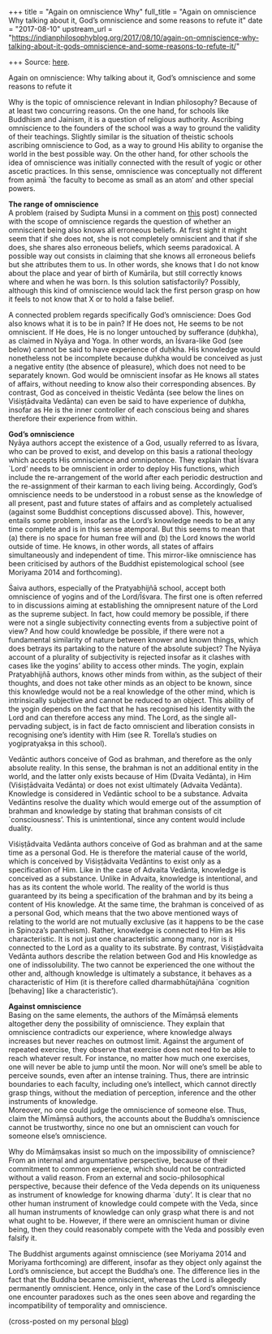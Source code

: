 +++
title = "Again on omniscience Why"
full_title = "Again on omniscience Why talking about it, God’s omniscience and some reasons to refute it"
date = "2017-08-10"
upstream_url = "https://indianphilosophyblog.org/2017/08/10/again-on-omniscience-why-talking-about-it-gods-omniscience-and-some-reasons-to-refute-it/"

+++
Source: [here](https://indianphilosophyblog.org/2017/08/10/again-on-omniscience-why-talking-about-it-gods-omniscience-and-some-reasons-to-refute-it/).

Again on omniscience: Why talking about it, God’s omniscience and some reasons to refute it

Why is the topic of omniscience relevant in Indian philosophy? Because
of at least two concurring reasons. On the one hand, for schools like
Buddhism and Jainism, it is a question of religious authority. Ascribing
omniscience to the founders of the school was a way to ground the
validity of their teachings. Slightly similar is the situation of
theistic schools ascribing omniscience to God, as a way to ground His
ability to organise the world in the best possible way. On the other
hand, for other schools the idea of omniscience was initially connected
with the result of yogic or other ascetic practices. In this sense,
omniscience was conceptually not different from aṇimā \`the faculty to
become as small as an atom’ and other special powers.

**The range of omniscience**  
A problem (raised by Sudipta Munsi in a comment on
[this](http://elisafreschi.com/2017/07/11/first-thoughts-on-omniscience-in-indian-thought/)
post) connected with the scope of omniscience regards the question of
whether an omniscient being also knows all erroneous beliefs. At first
sight it might seem that if she does not, she is not completely
omniscient and that if she does, she shares also erroneous beliefs,
which seems paradoxical. A possible way out consists in claiming that
she knows all erroneous beliefs but she attributes them to us. In other
words, she knows that I do not know about the place and year of birth of
Kumārila, but still correctly knows where and when he was born. Is this
solution satisfactorily? Possibly, although this kind of omniscience
would lack the first person grasp on how it feels to not know that X or
to hold a false belief.

A connected problem regards specifically God’s omniscience: Does God
also knows what it is to be in pain? If He does not, He seems to be not
omniscient. If He does, He is no longer untouched by sufferance
(duḥkha), as claimed in Nyāya and Yoga. In other words, an Īśvara-like
God (see below) cannot be said to have experience of duḥkha. His
knowledge would nonetheless not be incomplete because duḥkha would be
conceived as just a negative entity (the absence of pleasure), which
does not need to be separately known. God would be omniscient insofar as
He knows all states of affairs, without needing to know also their
corresponding absences. By contrast, God as conceived in theistic
Vedānta (see below the lines on Viśiṣṭādvaita Vedānta) can even be said
to have experience of duḥkha, insofar as He is the inner controller of
each conscious being and shares therefore their experience from within.

**God’s omniscience**  
Nyāya authors accept the existence of a God, usually referred to as
Īśvara, who can be proved to exist, and develop on this basis a rational
theology which accepts His omniscience and omnipotence. They explain
that Īśvara \`Lord’ needs to be omniscient in order to deploy His
functions, which include the re-arrangement of the world after each
periodic destruction and the re-assignment of their karman to each
living being. Accordingly, God’s omniscience needs to be understood in a
robust sense as the knowledge of all present, past and future states of
affairs and as completely actualised (against some Buddhist conceptions
discussed above). This, however, entails some problem, insofar as the
Lord’s knowledge needs to be at any time complete and is in this sense
atemporal. But this seems to mean that (a) there is no space for human
free will and (b) the Lord knows the world outside of time. He knows, in
other words, all states of affairs simultaneously and independent of
time. This mirror-like omniscience has been criticised by authors of the
Buddhist epistemological school (see Moriyama 2014 and forthcoming).

Śaiva authors, especially of the Pratyabhijñā school, accept both
omniscience of yogins and of the Lord/Īśvara. The first one is often
referred to in discussions aiming at establishing the omnipresent nature
of the Lord as the supreme subject. In fact, how could memory be
possible, if there were not a single subjectivity connecting events from
a subjective point of view? And how could knowledge be possible, if
there were not a fundamental similarity of nature between knower and
known things, which does betrays its partaking to the nature of the
absolute subject? The Nyāya account of a plurality of subjectivity is
rejected insofar as it clashes with cases like the yogins’ ability to
access other minds. The yogin, explain Pratyabhijñā authors, knows other
minds from within, as the subject of their thoughts, and does not take
other minds as an object to be known, since this knowledge would not be
a real knowledge of the other mind, which is intrinsically subjective
and cannot be reduced to an object. This ability of the yogin depends on
the fact that he has recognised his identity with the Lord and can
therefore access any mind. The Lord, as the single all-pervading
subject, is in fact de facto omniscient and liberation consists in
recognising one’s identity with Him (see R. Torella’s studies on
yogipratyakṣa in this school).

Vedāntic authors conceive of God as brahman, and therefore as the only
absolute reality. In this sense, the brahman is not an additional entity
in the world, and the latter only exists because of Him (Dvaita
Vedānta), in Him (Viśiṣṭādvaita Vedānta) or does not exist ultimately
(Advaita Vedānta). Knowledge is considered in Vedāntic school to be a
substance. Advaita Vedāntins resolve the duality which would emerge out
of the assumption of brahman and knowledge by stating that brahman
consists of cit \`consciousness’. This is unintentional, since any
content would include duality.

Viśiṣṭādvaita Vedānta authors conceive of God as brahman and at the same
time as a personal God. He is therefore the material cause of the world,
which is conceived by Viśiṣṭādvaita Vedāntins to exist only as a
specification of Him. Like in the case of Advaita Vedānta, knowledge is
conceived as a substance. Unlike in Advaita, knowledge is intentional,
and has as its content the whole world. The reality of the world is thus
guaranteed by its being a specification of the brahman and by its being
a content of His knowledge. At the same time, the brahman is conceived
of as a personal God, which means that the two above mentioned ways of
relating to the world are not mutually exclusive (as it happens to be
the case in Spinoza’s pantheism). Rather, knowledge is connected to Him
as His characteristic. It is not just one characteristic among many, nor
is it connected to the Lord as a quality to its substrate. By contrast,
Viśiṣṭādvaita Vedānta authors describe the relation between God and His
knowledge as one of indissolubility. The two cannot be experienced the
one without the other and, although knowledge is ultimately a substance,
it behaves as a characteristic of Him (it is therefore called
dharmabhūtajñāna \`cognition \[behaving\] like a characteristic’).

**Against omniscience**  
Basing on the same elements, the authors of the Mīmāṃsā elements
altogether deny the possibility of omniscience. They explain that
omniscience contradicts our experience, where knowledge always increases
but never reaches on outmost limit. Against the argument of repeated
exercise, they observe that exercise does not need to be able to reach
whatever result. For instance, no matter how much one exercises, one
will never be able to jump until the moon. Nor will one’s smell be able
to perceive sounds, even after an intense training. Thus, there are
intrinsic boundaries to each faculty, including one’s intellect, which
cannot directly grasp things, without the mediation of perception,
inference and the other instruments of knowledge.  
Moreover, no one could judge the omniscience of someone else. Thus,
claim the Mīmāṃsā authors, the accounts about the Buddha’s omniscience
cannot be trustworthy, since no one but an omniscient can vouch for
someone else’s omniscience.

Why do Mīmāṃsakas insist so much on the impossibility of omniscience?
From an internal and argumentative perspective, because of their
commitment to common experience, which should not be contradicted
without a valid reason. From an external and socio-philosophical
perspective, because their defence of the Veda depends on its uniqueness
as instrument of knowledge for knowing dharma \`duty’. It is clear that
no other human instrument of knowledge could compete with the Veda,
since all human instruments of knowledge can only grasp what there is
and not what ought to be. However, if there were an omniscient human or
divine being, then they could reasonably compete with the Veda and
possibly even falsify it.

The Buddhist arguments against omniscience (see Moriyama 2014 and
Moriyama forthcoming) are different, insofar as they object only against
the Lord’s omniscience, but accept the Buddha’s one. The difference lies
in the fact that the Buddha became omniscient, whereas the Lord is
allegedly permanently omniscient. Hence, only in the case of the Lord’s
omniscience one encounter paradoxes such as the ones seen above and
regarding the incompatibility of temporality and omniscience.

(cross-posted on my personal [blog](http://elisafreschi.com))
